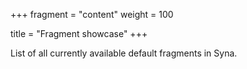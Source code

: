 +++
fragment = "content"
weight = 100

title = "Fragment showcase"
+++

List of all currently available default fragments in Syna.
